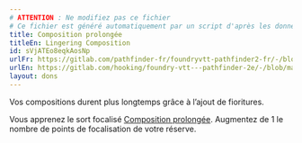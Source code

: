 ```yaml
---
# ATTENTION : Ne modifiez pas ce fichier
# Ce fichier est généré automatiquement par un script d'après les données du module Foundry VTT officiel et de sa traduction
title: Composition prolongée
titleEn: Lingering Composition
id: sVjATEo8eqkAosNp
urlFr: https://gitlab.com/pathfinder-fr/foundryvtt-pathfinder2-fr/-/blob/master/data/feats/sVjATEo8eqkAosNp.htm
urlEn: https://gitlab.com/hooking/foundry-vtt---pathfinder-2e/-/blob/master/packs/data/feats.db/lingering-composition.json
layout: dons
---
```

Vos compositions durent plus longtemps grâce à l’ajout de fioritures.

Vous apprenez le sort focalisé [Composition prolongée](../sorts/composition-prolongée.html). Augmentez de 1 le nombre de points de focalisation de votre réserve.
